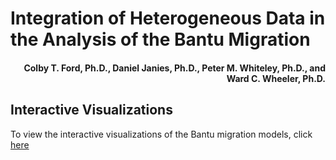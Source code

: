 # Integration of Heterogeneous Data in the Analysis of the Bantu Migration

<h4 align = "right">Colby T. Ford, Ph.D.,
Daniel Janies, Ph.D.,
Peter M. Whiteley, Ph.D., and 
Ward C. Wheeler, Ph.D.
</h4>

## Interactive Visualizations

To view the interactive visualizations of the Bantu migration models, click [here](https://public.tableau.com/profile/colbyford#!/vizhome/BantuMigration_AMNH/IntegrationofHeterogeneousDataintheAnalysisoftheBantuMigration)
